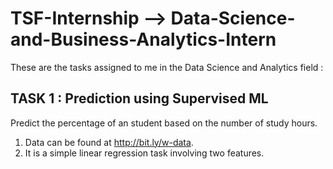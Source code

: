 # TSF-Internship --> Data-Science-and-Business-Analytics-Intern

These are the tasks assigned to me in the Data Science and Analytics field :

## TASK 1 : Prediction using Supervised ML
  Predict the percentage of an student based on the number of study hours.
   1. Data can be found at http://bit.ly/w-data.
   2. It is a simple linear regression task involving two features.


